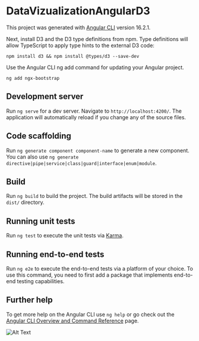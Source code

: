 # DataVizualizationAngularD3

This project was generated with [Angular CLI](https://github.com/angular/angular-cli) version 16.2.1.

Next, install D3 and the D3 type definitions from npm. Type definitions will allow TypeScript to apply type hints to the external D3 code:

`npm install d3 && npm install @types/d3 --save-dev`

Use the Angular CLI ng add command for updating your Angular project.

`ng add ngx-bootstrap`
## Development server

Run `ng serve` for a dev server. Navigate to `http://localhost:4200/`. The application will automatically reload if you change any of the source files.

## Code scaffolding

Run `ng generate component component-name` to generate a new component. You can also use `ng generate directive|pipe|service|class|guard|interface|enum|module`.

## Build

Run `ng build` to build the project. The build artifacts will be stored in the `dist/` directory.

## Running unit tests

Run `ng test` to execute the unit tests via [Karma](https://karma-runner.github.io).

## Running end-to-end tests

Run `ng e2e` to execute the end-to-end tests via a platform of your choice. To use this command, you need to first add a package that implements end-to-end testing capabilities.

## Further help

To get more help on the Angular CLI use `ng help` or go check out the [Angular CLI Overview and Command Reference](https://angular.io/cli) page.


![Alt Text](https://github.com/dumildematos/data-vizualization-angular-d3/blob/master/src/assets/screenshot.gif)

